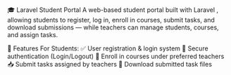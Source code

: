 🎓 Laravel Student Portal
A web-based student portal built with Laravel , allowing students to register, log in, enroll in courses, submit tasks, and download submissions — while teachers can manage students, courses, and assign tasks.

🚀 Features
For Students:
✅ User registration & login system
🔐 Secure authentication (Login/Logout)
👥 Enroll in courses under preferred teachers
📥 Submit tasks assigned by teachers
📄 Download submitted task files
